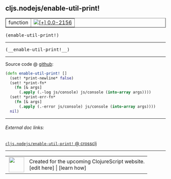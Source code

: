 ## cljs.nodejs/enable-util-print!



 <table border="1">
<tr>
<td>function</td>
<td><a href="https://github.com/cljsinfo/cljs-api-docs/tree/0.0-2156"><img valign="middle" alt="[+] 0.0-2156" title="Added in 0.0-2156" src="https://img.shields.io/badge/+-0.0--2156-lightgrey.svg"></a> </td>
</tr>
</table>

<samp>(enable-util-print!)</samp><br>

---

 <samp>
(__enable-util-print!__)<br>
</samp>

---







Source code @ [github]():

```clj
(defn enable-util-print! []
  (set! *print-newline* false)
  (set! *print-fn*
    (fn [& args]
      (.apply (.-log js/console) js/console (into-array args))))
  (set! *print-err-fn*
    (fn [& args]
      (.apply (.-error js/console) js/console (into-array args))))
  nil)
```

<!--
Repo - tag - source tree - lines:

 <pre>

</pre>

-->

---



###### External doc links:

[`cljs.nodejs/enable-util-print!` @ crossclj](http://crossclj.info/fun/cljs.nodejs.cljs/enable-util-print%21.html)<br>

---

 <table>
<tr><td>
<img valign="middle" align="right" width="48px" src="http://i.imgur.com/Hi20huC.png">
</td><td>
Created for the upcoming ClojureScript website.<br>
[edit here] | [learn how]
</td></tr></table>

[edit here]:https://github.com/cljsinfo/cljs-api-docs/blob/master/cljsdoc/cljs.nodejs/enable-util-printBANG.cljsdoc
[learn how]:https://github.com/cljsinfo/cljs-api-docs/wiki/cljsdoc-files

<!--

This information was too distracting to show to readers, but I'll leave it
commented here since it is helpful to:

- pretty-print the data used to generate this document
- and show how to retrieve that data



The API data for this symbol:

```clj
{:ns "cljs.nodejs",
 :name "enable-util-print!",
 :signature ["[]"],
 :name-encode "enable-util-printBANG",
 :history [["+" "0.0-2156"]],
 :type "function",
 :full-name-encode "cljs.nodejs/enable-util-printBANG",
 :source {:code "(defn enable-util-print! []\n  (set! *print-newline* false)\n  (set! *print-fn*\n    (fn [& args]\n      (.apply (.-log js/console) js/console (into-array args))))\n  (set! *print-err-fn*\n    (fn [& args]\n      (.apply (.-error js/console) js/console (into-array args))))\n  nil)",
          :title "Source code",
          :repo "clojurescript",
          :tag "r1.9.14",
          :filename "src/main/cljs/cljs/nodejs.cljs",
          :lines [18 26],
          :url "https://github.com/clojure/clojurescript/blob/r1.9.14/src/main/cljs/cljs/nodejs.cljs#L18-L26"},
 :usage ["(enable-util-print!)"],
 :full-name "cljs.nodejs/enable-util-print!",
 :cljsdoc-url "https://github.com/cljsinfo/cljs-api-docs/blob/master/cljsdoc/cljs.nodejs/enable-util-printBANG.cljsdoc"}

```

Retrieve the API data for this symbol:

```clj
;; from Clojure REPL
(require '[clojure.edn :as edn])
(-> (slurp "https://raw.githubusercontent.com/cljsinfo/cljs-api-docs/catalog/cljs-api.edn")
    (edn/read-string)
    (get-in [:symbols "cljs.nodejs/enable-util-print!"]))
```

-->
